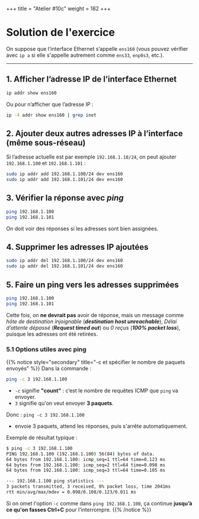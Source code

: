 +++
title = "Atelier #10c"
weight = 182
+++

# Solution de l'exercice

On suppose que l’interface Ethernet s’appelle `ens160` (vous pouvez vérifier avec `ip a` si elle s'appelle autrement comme `ens33`, `enp0s3`, etc.).

---

## 1. Afficher l’adresse IP de l’interface Ethernet

```bash
ip addr show ens160
```

Ou pour n’afficher que l’adresse IP :

```bash
ip -4 addr show ens160 | grep inet
```


## 2. Ajouter deux autres adresses IP à l’interface (même sous-réseau)

Si l’adresse actuelle est par exemple `192.168.1.10/24`, on peut ajouter `192.168.1.100` et `192.168.1.101` :

```bash
sudo ip addr add 192.168.1.100/24 dev ens160
sudo ip addr add 192.168.1.101/24 dev ens160
```


## 3. Vérifier la réponse avec *ping*

```bash
ping 192.168.1.100
ping 192.168.1.101
```

On doit voir des réponses si les adresses sont bien assignées.


## 4. Supprimer les adresses IP ajoutées

```bash
sudo ip addr del 192.168.1.100/24 dev ens160
sudo ip addr del 192.168.1.101/24 dev ens160
```


## 5. Faire un ping vers les adresses supprimées

```bash
ping 192.168.1.100
ping 192.168.1.101
```

Cette fois, on **ne devrait pas** avoir de réponse, mais un message comme *hôte de destination injoignable* (***destination host unreachable***), *Délai d’attente dépassé* (***Request timed out***) ou *0 reçus* (***100% packet loss***), puisque les adresses ont été retirées.

### 5.1 Options utiles avec ping

{{% notice style="secondary" title="-c et spécifier le nombre de paquets envoyés" %}}
Dans la commande :

```bash
ping -c 3 192.168.1.100
```

- `-c` signifie **"count"** : c’est le nombre de requêtes ICMP que `ping` va envoyer.
- `3` signifie qu'on veut envoyer **3 paquets**.

Donc : `ping -c 3 192.168.1.100`  
- envoie 3 paquets, attend les réponses, puis s'arrête automatiquement. 

Exemple de résultat typique :
```bash
$ ping -c 3 192.168.1.100
PING 192.168.1.100 (192.168.1.100) 56(84) bytes of data.
64 bytes from 192.168.1.100: icmp_seq=1 ttl=64 time=0.123 ms
64 bytes from 192.168.1.100: icmp_seq=2 ttl=64 time=0.098 ms
64 bytes from 192.168.1.100: icmp_seq=3 ttl=64 time=0.105 ms

--- 192.168.1.100 ping statistics ---
3 packets transmitted, 3 received, 0% packet loss, time 2041ms
rtt min/avg/max/mdev = 0.098/0.108/0.123/0.011 ms

``` 

Si on omet l'option `-c` comme dans `ping 192.168.1.100`, ça continue **jusqu’à ce qu'on fasses Ctrl+C** pour l’interrompre.
{{% /notice %}}


